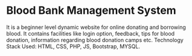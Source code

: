 # Blood Bank Management System
It is a beginner level dynamic website for online donating and borrowing blood. It contains facilities like login option, feedback, tips for blood donation, information regarding blood donation camps etc. Technology Stack Used: HTML, CSS, PHP, JS, Bootstrap, MYSQL.
